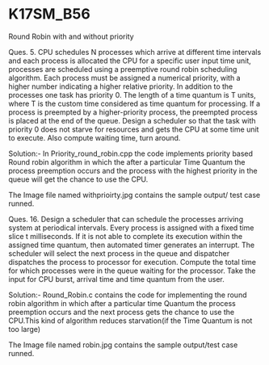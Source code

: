 # K17SM_B56
Round Robin with and without priority

Ques. 5. CPU schedules N processes which arrive at different time intervals and each process is allocated the CPU for a specific user input time unit, processes are scheduled using a preemptive round robin scheduling algorithm. Each process must be assigned a numerical priority, with a higher number indicating a higher relative priority. In addition to the processes one task has priority 0. The length of a time quantum is T units, where T is the custom time considered as time quantum for processing. If a process is preempted by a higher-priority process, the preempted process is placed at the end of the queue. Design a scheduler so that the task with priority 0 does not starve for resources and gets the CPU at some time unit to execute. Also compute waiting time, turn around.


Solution:-
In Priority_round_robin.cpp the code implements priority based Round robin algorithm in which the after a particular Time Quantum the process preemption occurs and the process with the highest priority in the queue will get the chance to use the CPU. 

The Image file named withprioirty.jpg contains the sample output/ test case runned.


Ques. 16. Design a scheduler that can schedule the processes arriving system at periodical intervals. Every process is assigned with a fixed time slice t milliseconds. If it is not able to complete its execution within the assigned time quantum, then automated timer generates an interrupt. The scheduler will select the next process in the queue and dispatcher dispatches the process to processor for execution. Compute the total time for which processes were in the queue waiting for the processor. Take the input for CPU burst, arrival time and time quantum from the user.


Solution:-
Round_Robin.c contains the code for implementing the round robin algorithm in which after a particular time Quantum the process preemption
occurs and the next process gets the chance to use the CPU.This kind of algorithm reduces starvation(if the Time Quantum is not too large)

The Image file named robin.jpg contains the sample output/test case runned.
